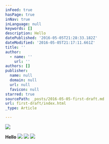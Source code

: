 ```yaml
---
inFeed: true
hasPage: true
inNav: true
inLanguage: null
keywords: []
description: Hello
datePublished: '2016-05-05T21:28:33.182Z'
dateModified: '2016-05-05T21:17:11.661Z'
title: ''
author:
  - name: ''
    url: ''
authors: []
publisher:
  name: null
  domain: null
  url: null
  favicon: null
starred: true
sourcePath: _posts/2016-05-05-first-draft.md
url: first-draft/index.html
_type: Article

---
```

![](https://the-grid-user-content.s3-us-west-2.amazonaws.com/271abbc2-5db8-41ca-8023-6dc9141889e1.jpg)

**Hello**
![](https://the-grid-user-content.s3-us-west-2.amazonaws.com/c410149a-af08-4a87-a793-1729e59b5aaa.jpg)
![](https://the-grid-user-content.s3-us-west-2.amazonaws.com/13b0f99e-28ae-4be2-ae83-c32f4a908d9b.jpg)
![](https://the-grid-user-content.s3-us-west-2.amazonaws.com/f18fe1b0-febd-4915-a741-284956e51146.jpg)